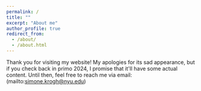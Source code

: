 ```yaml
---
permalink: /
title: ""
excerpt: "About me"
author_profile: true
redirect_from: 
  - /about/
  - /about.html
---
```



Thank you for visiting my website! My apologies for its sad appearance, but if you check back in primo 2024, I promise that it'll have some actual content. Until then, feel free to reach me via email: (mailto:simone.krogh@nyu.edu)

